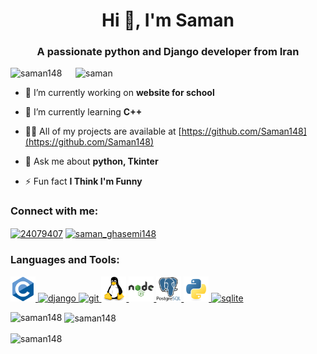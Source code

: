 <h1 align="center">Hi 👋, I'm Saman</h1>
<h3 align="center">A passionate python and Django developer from Iran</h3>
<img align="right" alt="saman" width = "400" src ="https://cdn.dribbble.com/users/330915/screenshots/3587000/media/343cb53c87e313181d99248d3071bc77.gif">


<p align="left"> <img src="https://komarev.com/ghpvc/?username=saman148&label=Profile%20views&color=0e75b6&style=flat" alt="saman148" /> </p>

- 🔭 I’m currently working on **website for school**

- 🌱 I’m currently learning **C++**

- 👨‍💻 All of my projects are available at [https://github.com/Saman148](https://github.com/Saman148)

- 💬 Ask me about **python, Tkinter**



- ⚡ Fun fact **I Think I'm Funny**

<h3 align="left">Connect with me:</h3>
<p align="left">
<a href="https://stackoverflow.com/users/24079407" target="blank"><img align="center" src="https://raw.githubusercontent.com/rahuldkjain/github-profile-readme-generator/master/src/images/icons/Social/stack-overflow.svg" alt="24079407" height="30" width="40" /></a>
<a href="https://instagram.com/saman_ghasemi148" target="blank"><img align="center" src="https://raw.githubusercontent.com/rahuldkjain/github-profile-readme-generator/master/src/images/icons/Social/instagram.svg" alt="saman_ghasemi148" height="30" width="40" /></a>
</p>

<h3 align="left">Languages and Tools:</h3>
<p align="left"> <a href="https://www.cprogramming.com/" target="_blank" rel="noreferrer"> <img src="https://raw.githubusercontent.com/devicons/devicon/master/icons/c/c-original.svg" alt="c" width="40" height="40"/> </a> <a href="https://www.djangoproject.com/" target="_blank" rel="noreferrer"> <img src="https://cdn.worldvectorlogo.com/logos/django.svg" alt="django" width="40" height="40"/> </a> <a href="https://git-scm.com/" target="_blank" rel="noreferrer"> <img src="https://www.vectorlogo.zone/logos/git-scm/git-scm-icon.svg" alt="git" width="40" height="40"/> </a> <a href="https://www.linux.org/" target="_blank" rel="noreferrer"> <img src="https://raw.githubusercontent.com/devicons/devicon/master/icons/linux/linux-original.svg" alt="linux" width="40" height="40"/> </a> <a href="https://nodejs.org" target="_blank" rel="noreferrer"> <img src="https://raw.githubusercontent.com/devicons/devicon/master/icons/nodejs/nodejs-original-wordmark.svg" alt="nodejs" width="40" height="40"/> </a> <a href="https://www.postgresql.org" target="_blank" rel="noreferrer"> <img src="https://raw.githubusercontent.com/devicons/devicon/master/icons/postgresql/postgresql-original-wordmark.svg" alt="postgresql" width="40" height="40"/> </a> <a href="https://www.python.org" target="_blank" rel="noreferrer"> <img src="https://raw.githubusercontent.com/devicons/devicon/master/icons/python/python-original.svg" alt="python" width="40" height="40"/> </a> <a href="https://www.sqlite.org/" target="_blank" rel="noreferrer"> <img src="https://www.vectorlogo.zone/logos/sqlite/sqlite-icon.svg" alt="sqlite" width="40" height="40"/> </a> </p>

<p><img align="left" src="https://github-readme-stats.vercel.app/api/top-langs?username=saman148&show_icons=true&locale=en&layout=compact" alt="saman148" /></p>

<p>&nbsp;<img align="center" src="https://github-readme-stats.vercel.app/api?username=saman148&show_icons=true&locale=en" alt="saman148" /></p>

<p><img align="center" src="https://github-readme-streak-stats.herokuapp.com/?user=saman148&" alt="saman148" /></p>
